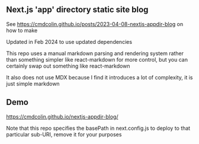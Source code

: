 ## Next.js 'app' directory static site blog

See https://cmdcolin.github.io/posts/2023-04-08-nextjs-appdir-blog on how to
make

Updated in Feb 2024 to use updated dependencies

This repo uses a manual markdown parsing and rendering system rather than
something simpler like react-markdown for more control, but you can certainly
swap out something like react-markdown

It also does not use MDX because I find it introduces a lot of complexity, it is
just simple markdown

## Demo

https://cmdcolin.github.io/nextjs-appdir-blog/

Note that this repo specifies the basePath in next.config.js to deploy to that
particular sub-URI, remove it for your purposes
